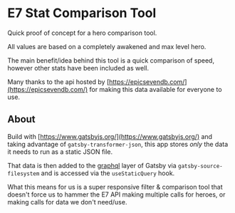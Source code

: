 # E7 Stat Comparison Tool

Quick proof of concept for a hero comparison tool.

All values are based on a completely awakened and max level hero.

The main benefit/idea behind this tool is a quick comparison of speed, however other stats have been included as well.

Many thanks to the api hosted by [https://epicsevendb.com/](https://epicsevendb.com/) for making this data available for everyone to use.

## About

Build with [https://www.gatsbyjs.org/](https://www.gatsbyjs.org/) and taking advantage of `gatsby-transformer-json`, this app stores _only_ the data it needs to run as a static JSON file.

That data is then added to the [graphql](https://www.gatsbyjs.org/docs/graphql-concepts/) layer of Gatsby via `gatsby-source-filesystem` and is accessed via the `useStaticQuery` hook.

What this means for us is a super responsive filter & comparison tool that doesn't force us to hammer the E7 API making multiple calls for heroes, or making calls for data we don't need/use.
